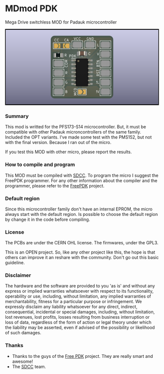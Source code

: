 # MDmod PDK
Mega Drive switchless MOD for Padauk microcontroller

![Board](https://github.com/screwbreaker/MDmod/blob/main/PDK/render/MD_Mod_top.png?raw=true)

### Summary
This mod is writted for the PFS173-S14 microcontroller.
But, it must be compatible with other Padauk microncontrollers of the same family. Included the OPT variants.
I've made some test with the PMS152, but not with the final version. Because I ran out of the micro.

If you test this MOD with other micro, please report the results.

### How to compile and program
This MOD must be compiled with [SDCC](http://sdcc.sourceforge.net/).
To program the micro I suggest the FreePDK programmer.
For any other information about the compiler and the programmer, please refer to the [FreePDK](https://free-pdk.github.io/) project.

### Default region
Since this microcontroller family don't have an internal EPROM, the micro always start with the default region.
Is possible to choose the default region by change it in the code before compiling.

### License
The PCBs are under the CERN OHL license.
The firmwares, under the GPL3.

This is an OPEN project.
So, like any other project like this, the hope is that others can improve it an reshare with the community.
Don't go out this basic guideline.

### Disclaimer
The hardware and the software are provided to you 'as is' and without any express or implied warranties whatsoever with respect to its functionality, operability or use, including, without limitation, any implied warranties of merchantability, fitness for a particular purpose or infringement. We expressly disclaim any liability whatsoever for any direct, indirect, consequential, incidental or special damages, including, without limitation, lost revenues, lost profits, losses resulting from business interruption or loss of data, regardless of the form of action or legal theory under which the liability may be asserted, even if advised of the possibility or likelihood of such damages.

### Thanks
- Thanks to the guys of the [Free PDK](https://free-pdk.github.io/) project. They are really smart and awesome!
- The [SDCC](http://sdcc.sourceforge.net/) team.

